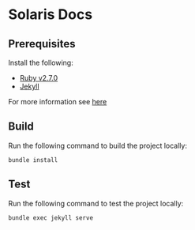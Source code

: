 # Solaris Docs

## Prerequisites
Install the following:

- [Ruby v2.7.0](https://www.ruby-lang.org/en/documentation/installation/)
- [Jekyll](https://jekyllrb.com/docs/installation/ubuntu/)

For more information see [here](https://docs.github.com/en/pages/setting-up-a-github-pages-site-with-jekyll/creating-a-github-pages-site-with-jekyll)

## Build
Run the following command to build the project locally:

```
bundle install
```

## Test
Run the following command to test the project locally:

```
bundle exec jekyll serve
```
